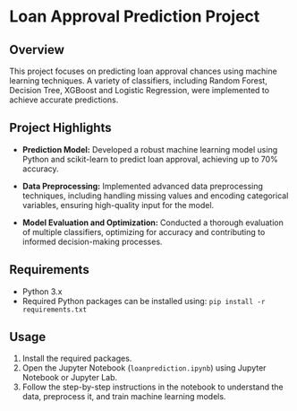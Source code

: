 # Loan Approval Prediction Project

## Overview

This project focuses on predicting loan approval chances using machine learning techniques. A variety of classifiers, including Random Forest, Decision Tree, XGBoost and Logistic Regression, were implemented to achieve accurate predictions.

## Project Highlights

- **Prediction Model:** Developed a robust machine learning model using Python and scikit-learn to predict loan approval, achieving up to 70% accuracy.

- **Data Preprocessing:** Implemented advanced data preprocessing techniques, including handling missing values and encoding categorical variables, ensuring high-quality input for the model.

- **Model Evaluation and Optimization:** Conducted a thorough evaluation of multiple classifiers, optimizing for accuracy and contributing to informed decision-making processes.

## Requirements

- Python 3.x
- Required Python packages can be installed using: `pip install -r requirements.txt`

## Usage

1. Install the required packages.
2. Open the Jupyter Notebook (`loanprediction.ipynb`) using Jupyter Notebook or Jupyter Lab.
3. Follow the step-by-step instructions in the notebook to understand the data, preprocess it, and train machine learning models.
